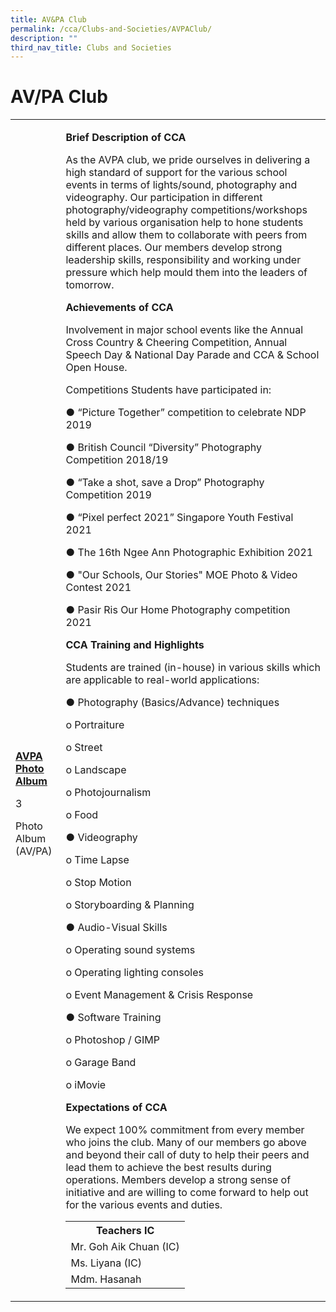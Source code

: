 ```yaml
---
title: AV&PA Club
permalink: /cca/Clubs-and-Societies/AVPAClub/
description: ""
third_nav_title: Clubs and Societies
---
```

<h1>AV/PA Club</h1>
<table>
<tbody>
<tr>
<td><br /><br /><br /><br /><br /><br /><br /><br /><br /><br /><br /><br /><br /><br /><br />
<p><strong><u>AVPA Photo Album</u></strong></p>
<p>3</p>
<p>Photo Album (AV/PA)</p>
</td>
<td>
<p><strong>Brief Description of CCA</strong></p>
<p>As the AVPA club, we pride ourselves in delivering a high standard of support for the various school events in terms of lights/sound, photography and videography. Our participation in different photography/videography competitions/workshops held by various organisation help to hone students skills and allow them to collaborate with peers from different places. Our members develop strong leadership skills, responsibility and working under pressure which help mould them into the leaders of tomorrow.</p>
<p><strong>Achievements of CCA</strong></p>
<p>Involvement in major school events like the Annual Cross Country &amp; Cheering Competition, Annual Speech Day &amp; National Day Parade and CCA &amp; School Open House.</p>
<p>Competitions Students have participated in:</p>
<p>●&nbsp;&ldquo;Picture Together&rdquo; competition to celebrate NDP 2019</p>
<p>●&nbsp;British Council &ldquo;Diversity&rdquo; Photography Competition 2018/19</p>
<p>●&nbsp;&ldquo;Take a shot, save a Drop&rdquo; Photography Competition 2019</p>
<p>●&nbsp;&ldquo;Pixel perfect 2021&rdquo; Singapore Youth Festival 2021</p>
<p>●&nbsp;The 16th Ngee Ann Photographic Exhibition 2021</p>
<p>●&nbsp;"Our Schools, Our Stories" MOE Photo &amp; Video Contest 2021</p>
<p>●&nbsp;Pasir Ris Our Home Photography competition 2021&nbsp;</p>
<p><strong>CCA Training and Highlights</strong></p>
<p>Students are trained (in-house) in various skills which are applicable to real-world applications:</p>
<p>●&nbsp;Photography (Basics/Advance) techniques</p>
<p>o&nbsp;Portraiture</p>
<p>o&nbsp;Street</p>
<p>o&nbsp;Landscape</p>
<p>o&nbsp;Photojournalism</p>
<p>o&nbsp;Food</p>
<p>●&nbsp;Videography</p>
<p>o&nbsp;Time Lapse</p>
<p>o&nbsp;Stop Motion</p>
<p>o&nbsp;Storyboarding &amp; Planning</p>
<p>●&nbsp;Audio-Visual Skills</p>
<p>o&nbsp;Operating sound systems</p>
<p>o&nbsp;Operating lighting consoles</p>
<p>o&nbsp;Event Management &amp; Crisis Response</p>
<p>●&nbsp;Software Training</p>
<p>o&nbsp;Photoshop / GIMP</p>
<p>o&nbsp;Garage Band</p>
<p>o&nbsp;iMovie</p>
<p><strong>Expectations of CCA</strong></p>
<p>We expect 100% commitment from every member who joins the club. Many of our members go above and beyond their call of duty to help their peers and lead them to achieve the best results during operations. Members develop a strong sense of initiative and are willing to come forward to help out for the various events and duties.</p>
<table>
<tbody>
<tr>
<th colspan="5">Teachers IC</th>
</tr>
<tr>
<td colspan="5">Mr. Goh Aik Chuan (IC)</td>
</tr>
<tr>
<td colspan="5">Ms. Liyana (IC)</td>
</tr>
<tr>
<td colspan="5">Mdm. Hasanah</td>
</tr>
</tbody>
</table>
</td>
</tr>
</tbody>
</table>